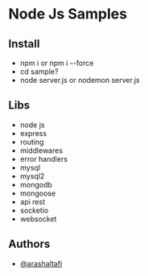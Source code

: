 
# Node Js Samples

## Install
- npm i   or   npm i --force
- cd sample?
- node server.js      or        nodemon server.js

## Libs
- node js
- express
- routing
- middlewares
- error handlers
- mysql
- mysql2
- mongodb
- mongoose
- api rest
- socketio
- websocket


## Authors
- [@arashaltafi](https://www.github.com/arashaltafi)
